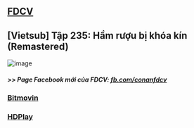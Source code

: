## [FDCV](https://admin1509.github.io/fdcvteam.blogspot.com/)
## [Vietsub] Tập 235: Hầm rượu bị khóa kín (Remastered)
![image](https://user-images.githubusercontent.com/75318518/146851015-ebfb8cb6-87e8-4f3e-a327-4bf1405f648a.png)

##### >> Page Facebook mới của FDCV: [fb.com/conanfdcv](https://fb.com/conanfdcv)
### [Bitmovin](https://bitmovin.com/demos/stream-test?format=hls&manifest=https://raw.githubusercontent.com/admin1509/admin1509/main/conan-ep-235/index.m3u8)
### [HDPlay](https://hdplay.se/?HLSP2P=https://raw.githubusercontent.com/admin1509/admin1509/main/conan-ep-235/index.m3u8)
